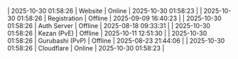 | 2025-10-30 01:58:26 | Website | Online | 2025-10-30 01:58:23 |
| 2025-10-30 01:58:26 | Registration | Offline | 2025-09-09 16:40:23 |
| 2025-10-30 01:58:26 | Auth Server | Offline | 2025-08-18 09:33:31 |
| 2025-10-30 01:58:26 | Kezan (PvE) | Offline | 2025-10-11 12:51:30 |
| 2025-10-30 01:58:26 | Gurubashi (PvP) | Offline | 2025-08-23 21:44:06 |
| 2025-10-30 01:58:26 | Cloudflare | Online | 2025-10-30 01:58:23 |
